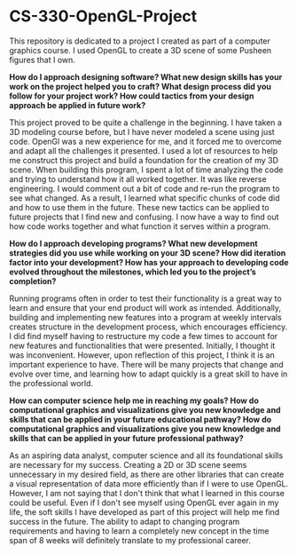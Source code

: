 # CS-330-OpenGL-Project
This repository is dedicated to a project I created as part of a computer graphics course. I used OpenGL to create a 3D scene of some Pusheen figures that I own.

**How do I approach designing software?
What new design skills has your work on the project helped you to craft?
What design process did you follow for your project work?
How could tactics from your design approach be applied in future work?**

This project proved to be quite a challenge in the beginning. I have taken a 3D modeling course before, but I have never modeled a scene using just code. OpenGl was a new experience for me, and it forced me to overcome and adapt all the challenges it presented. I used a lot of resources to help me construct this project and build a foundation for the creation of my 3D scene. When building this program, I spent a lot of time analyzing the code and trying to understand how it all worked together. It was like reverse engineering. I would comment out a bit of code and re-run the program to see what changed. As a result, I learned what specific chunks of code did and how to use them in the future. These new tactics can be applied to future projects that I find new and confusing. I now have a way to find out how code works together and what function it serves within a program. 

**How do I approach developing programs?
What new development strategies did you use while working on your 3D scene?
How did iteration factor into your development?
How has your approach to developing code evolved throughout the milestones, which led you to the project’s completion?**

Running programs often in order to test their functionality is a great way to learn and ensure that your end product will work as intended. Additionally, building and implementing new features into a program at weekly intervals creates structure in the development process, which encourages efficiency. I did find myself having to restructure my code a few times to account for new features and functionalities that were presented. Initially, I thought it was inconvenient. However, upon reflection of this project, I think it is an important experience to have. There will be many projects that change and evolve over time, and learning how to adapt quickly is a great skill to have in the professional world. 

**How can computer science help me in reaching my goals?
How do computational graphics and visualizations give you new knowledge and skills that can be applied in your future educational pathway?
How do computational graphics and visualizations give you new knowledge and skills that can be applied in your future professional pathway?**

As an aspiring data analyst, computer science and all its foundational skills are necessary for my success. Creating a 2D or 3D scene seems unnecessary in my desired field, as there are other libraries that can create a visual representation of data more efficiently than if I were to use OpenGL. However, I am not saying that I don't think that what I learned in this course could be useful. Even if I don't see myself using OpenGL ever again in my life, the soft skills I have developed as part of this project will help me find success in the future. The ability to adapt to changing program requirements and having to learn a completely new concept in the time span of 8 weeks will definitely translate to my professional career. 
